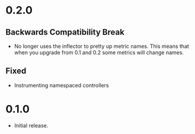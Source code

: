 # 0.2.0

## Backwards Compatibility Break

* No longer uses the inflector to pretty up metric names. This means that when you upgrade from 0.1 and 0.2 some metrics will change names.

## Fixed

* Instrumenting namespaced controllers

# 0.1.0

* Initial release.
